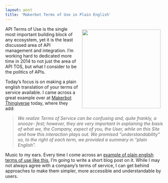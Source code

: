 ```yaml
---
layout: post
title: 'Makerbot Terms of Use in Plain English'
---
```

<p><a href="http://www.thingiverse.com/developers" target="_blank"><img style="padding: 10px;" src="https://s3.amazonaws.com/kinlane-productions/api-evangelist/thingiverse/makerbot-thingiverse-logo-2.png" alt="" width="250" align="right" /></a></p>
<p>API Terms of Use is the single most important building block of any ecosystem, yet it is the least discussed area of API management and integration. I&rsquo;m working hard to dedicated more time in 2014 to not just the area of API TOS, but what I consider to be the politics of APIs.</p>
<p>Today&rsquo;s focus is on making a plain english translation of your terms of service available. I came across a great example over at <a href="http://www.thingiverse.com/developers">Makerbot Thingiverse</a> today, where they add:</p>
<blockquote><em>We realize Terms of Service can be confusing and, quite frankly, a snooze- fest; however, they are very important in explaining the basis of what we, the Company, expect of you, the User, while on this Site and how this interaction plays out. We promised &ldquo;understandability&rdquo; so, to the right of each term, we provided a summary in &ldquo;plain English&rdquo;.</em></blockquote>
<p>Music to my ears. Every time I come across an <a title="example of plain english terms of use" href="http://www.thingiverse.com/legal">example of plain english terms of use like this</a>, I&rsquo;m going to write a short blog post on it. While I may not always agree with a company&rsquo;s terms of service, I can get behind approaches to make them simpler, more accessible and understandable by users.</p>